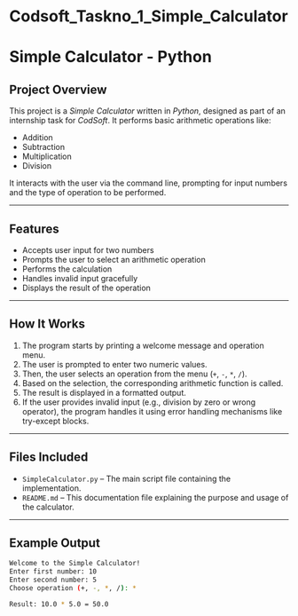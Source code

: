 # Codsoft_Taskno_1_Simple_Calculator

# Simple Calculator - Python

## Project Overview

This project is a *Simple Calculator* written in *Python*, designed as part of an internship task for *CodSoft*. It performs basic arithmetic operations like:

- Addition
- Subtraction 
- Multiplication  
- Division

It interacts with the user via the command line, prompting for input numbers and the type of operation to be performed.

---

## Features

- Accepts user input for two numbers
- Prompts the user to select an arithmetic operation
- Performs the calculation
- Handles invalid input gracefully
- Displays the result of the operation

---

## How It Works

1. The program starts by printing a welcome message and operation menu.
2. The user is prompted to enter two numeric values.
3. Then, the user selects an operation from the menu (`+`, `-`, `*`, `/`).
4. Based on the selection, the corresponding arithmetic function is called.
5. The result is displayed in a formatted output.
6. If the user provides invalid input (e.g., division by zero or wrong operator), the program handles it using error handling mechanisms like try-except blocks.

---

## Files Included

- `SimpleCalculator.py` – The main script file containing the implementation.
- `README.md` – This documentation file explaining the purpose and usage of the calculator.

---

## Example Output

```bash
Welcome to the Simple Calculator!
Enter first number: 10
Enter second number: 5
Choose operation (+, -, *, /): *

Result: 10.0 * 5.0 = 50.0
